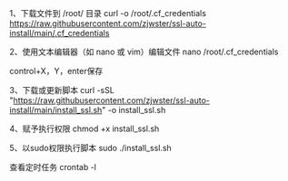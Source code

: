 1、下载文件到 /root/ 目录
curl -o /root/.cf_credentials https://raw.githubusercontent.com/zjwster/ssl-auto-install/main/.cf_credentials

2、使用文本编辑器（如 nano 或 vim）编辑文件
nano /root/.cf_credentials

control+X，Y，enter保存

3、下载或更新脚本
curl -sSL "https://raw.githubusercontent.com/zjwster/ssl-auto-install/main/install_ssl.sh" -o install_ssl.sh

4、赋予执行权限
chmod +x install_ssl.sh

5、以sudo权限执行脚本
sudo ./install_ssl.sh

查看定时任务
crontab -l
